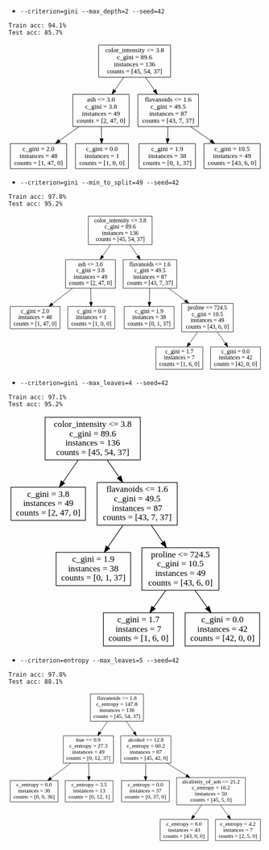 - `--criterion=gini --max_depth=2 --seed=42`
```
Train acc: 94.1%
Test acc: 85.7%
```
<svg width="536pt" height="269pt" viewBox="0.0 0.0 536.0 269.0" xmlns="http://www.w3.org/2000/svg" xmlns:xlink="http://www.w3.org/1999/xlink">
<g class="graph" transform="scale(1 1) rotate(0) translate(4 265)">
<title>Tree</title>
<polygon fill="none" stroke="none" points="-4,4 -4,-265 532,-265 532,4 -4,4"/>
<g class="node"><title>0</title>
<polygon fill="none" stroke="black" points="338.5,-261 186.5,-261 186.5,-193 338.5,-193 338.5,-261"/>
<text text-anchor="middle" x="262.5" y="-245.8" font-family="Times,serif" font-size="14.0">color_intensity &lt;= 3.8</text>
<text text-anchor="middle" x="262.5" y="-230.8" font-family="Times,serif" font-size="14.0">c_gini = 89.6</text>
<text text-anchor="middle" x="262.5" y="-215.8" font-family="Times,serif" font-size="14.0">instances = 136</text>
<text text-anchor="middle" x="262.5" y="-200.8" font-family="Times,serif" font-size="14.0">counts = [45, 54, 37]</text>
<title>1</title>
<polygon fill="none" stroke="black" points="251,-157 132,-157 132,-89 251,-89 251,-157"/>
<text text-anchor="middle" x="191.5" y="-141.8" font-family="Times,serif" font-size="14.0">ash &lt;= 3.0</text>
<text text-anchor="middle" x="191.5" y="-126.8" font-family="Times,serif" font-size="14.0">c_gini = 3.8</text>
<text text-anchor="middle" x="191.5" y="-111.8" font-family="Times,serif" font-size="14.0">instances = 49</text>
<text text-anchor="middle" x="191.5" y="-96.8" font-family="Times,serif" font-size="14.0">counts = [2, 47, 0]</text>
</g>
<g class="edge"><title>0&#45;&gt;1</title>
<path fill="none" stroke="black" d="M239.4,-192.9C233.4,-184.2 226.7,-174.6 220.4,-165.5"/>
<polygon fill="black" stroke="black" points="223.3,-163.5 214.7,-157.3 217.5,-167.5 223.3,-163.5"/>
</g>
<g class="node"><title>5</title>
<polygon fill="none" stroke="black" points="397.5,-157 269.5,-157 269.5,-89 397.5,-89 397.5,-157"/>
<text text-anchor="middle" x="333.5" y="-141.8" font-family="Times,serif" font-size="14.0">flavanoids &lt;= 1.6</text>
<text text-anchor="middle" x="333.5" y="-126.8" font-family="Times,serif" font-size="14.0">c_gini = 49.5</text>
<text text-anchor="middle" x="333.5" y="-111.8" font-family="Times,serif" font-size="14.0">instances = 87</text>
<text text-anchor="middle" x="333.5" y="-96.8" font-family="Times,serif" font-size="14.0">counts = [43, 7, 37]</text>
</g>
<g class="edge"><title>0&#45;&gt;5</title>
<path fill="none" stroke="black" d="M285.6,-192.9C291.6,-184.2 298.3,-174.6 304.6,-165.5"/>
<polygon fill="black" stroke="black" points="307.5,-167.5 310.3,-157.3 301.7,-163.5 307.5,-167.5"/>
</g>
<g class="node"><title>2</title>
<polygon fill="none" stroke="black" points="119,-53 0,-53 0,-0 119,-0 119,-53"/>
<text text-anchor="middle" x="59.5" y="-37.8" font-family="Times,serif" font-size="14.0">c_gini = 2.0</text>
<text text-anchor="middle" x="59.5" y="-22.8" font-family="Times,serif" font-size="14.0">instances = 48</text>
<text text-anchor="middle" x="59.5" y="-7.8" font-family="Times,serif" font-size="14.0">counts = [1, 47, 0]</text>
</g>
<g class="edge"><title>1&#45;&gt;2</title>
<path fill="none" stroke="black" d="M145.3,-88.9C131.8,-79.3 117.0,-68.7 103.6,-59.1"/>
<polygon fill="black" stroke="black" points="105.6,-56.2 95.4,-53.2 101.5,-61.9 105.6,-56.2"/>
</g>
<g class="node"><title>3</title>
<polygon fill="none" stroke="black" points="249.5,-53 137.5,-53 137.5,-0 249.5,-0 249.5,-53"/>
<text text-anchor="middle" x="193.5" y="-37.8" font-family="Times,serif" font-size="14.0">c_gini = 0.0</text>
<text text-anchor="middle" x="193.5" y="-22.8" font-family="Times,serif" font-size="14.0">instances = 1</text>
<text text-anchor="middle" x="193.5" y="-7.8" font-family="Times,serif" font-size="14.0">counts = [1, 0, 0]</text>
</g>
<g class="edge"><title>1&#45;&gt;3</title>
<path fill="none" stroke="black" d="M192.2,-88.9C192.4,-80.7 192.6,-71.8 192.7,-63.5"/>
<polygon fill="black" stroke="black" points="196.2,-63.3 193.0,-53.2 189.2,-63.2 196.2,-63.3"/>
</g>
<g class="node"><title>6</title>
<polygon fill="none" stroke="black" points="391,-53 272,-53 272,-0 391,-0 391,-53"/>
<text text-anchor="middle" x="331.5" y="-37.8" font-family="Times,serif" font-size="14.0">c_gini = 1.9</text>
<text text-anchor="middle" x="331.5" y="-22.8" font-family="Times,serif" font-size="14.0">instances = 38</text>
<text text-anchor="middle" x="331.5" y="-7.8" font-family="Times,serif" font-size="14.0">counts = [0, 1, 37]</text>
</g>
<g class="edge"><title>5&#45;&gt;6</title>
<path fill="none" stroke="black" d="M332.8,-88.9C332.6,-80.7 332.4,-71.8 332.3,-63.5"/>
<polygon fill="black" stroke="black" points="335.8,-63.2 332.0,-53.2 328.8,-63.3 335.8,-63.2"/>
</g>
<g class="node"><title>7</title>
<polygon fill="none" stroke="black" points="528,-53 409,-53 409,-0 528,-0 528,-53"/>
<text text-anchor="middle" x="468.5" y="-37.8" font-family="Times,serif" font-size="14.0">c_gini = 10.5</text>
<text text-anchor="middle" x="468.5" y="-22.8" font-family="Times,serif" font-size="14.0">instances = 49</text>
<text text-anchor="middle" x="468.5" y="-7.8" font-family="Times,serif" font-size="14.0">counts = [43, 6, 0]</text>
</g>
<g class="edge"><title>5&#45;&gt;7</title>
<path fill="none" stroke="black" d="M380.7,-88.9C394.6,-79.3 409.7,-68.7 423.4,-59.1"/>
<polygon fill="black" stroke="black" points="425.5,-61.8 431.7,-53.2 421.5,-56.1 425.5,-61.8"/>
</g>
</g>
</svg>

- `--criterion=gini --min_to_split=49 --seed=42`
```
Train acc: 97.8%
Test acc: 95.2%
```
<svg width="605pt" height="373pt" viewBox="0.0 0.0 605.0 373.0" xmlns="http://www.w3.org/2000/svg" xmlns:xlink="http://www.w3.org/1999/xlink">
<g class="graph" transform="scale(1 1) rotate(0) translate(4 369)">
<title>Tree</title>
<polygon fill="none" stroke="none" points="-4,4 -4,-369 601,-369 601,4 -4,4"/>
<g class="node"><title>0</title>
<polygon fill="none" stroke="black" points="338.5,-365 186.5,-365 186.5,-297 338.5,-297 338.5,-365"/>
<text text-anchor="middle" x="262.5" y="-349.8" font-family="Times,serif" font-size="14.0">color_intensity &lt;= 3.8</text>
<text text-anchor="middle" x="262.5" y="-334.8" font-family="Times,serif" font-size="14.0">c_gini = 89.6</text>
<text text-anchor="middle" x="262.5" y="-319.8" font-family="Times,serif" font-size="14.0">instances = 136</text>
<text text-anchor="middle" x="262.5" y="-304.8" font-family="Times,serif" font-size="14.0">counts = [45, 54, 37]</text>
<title>1</title>
<polygon fill="none" stroke="black" points="251,-261 132,-261 132,-193 251,-193 251,-261"/>
<text text-anchor="middle" x="191.5" y="-245.8" font-family="Times,serif" font-size="14.0">ash &lt;= 3.0</text>
<text text-anchor="middle" x="191.5" y="-230.8" font-family="Times,serif" font-size="14.0">c_gini = 3.8</text>
<text text-anchor="middle" x="191.5" y="-215.8" font-family="Times,serif" font-size="14.0">instances = 49</text>
<text text-anchor="middle" x="191.5" y="-200.8" font-family="Times,serif" font-size="14.0">counts = [2, 47, 0]</text>
</g>
<g class="edge"><title>0&#45;&gt;1</title>
<path fill="none" stroke="black" d="M239.4,-296.9C233.4,-288.2 226.7,-278.6 220.4,-269.5"/>
<polygon fill="black" stroke="black" points="223.3,-267.5 214.7,-261.3 217.5,-271.5 223.3,-267.5"/>
</g>
<g class="node"><title>5</title>
<polygon fill="none" stroke="black" points="397.5,-261 269.5,-261 269.5,-193 397.5,-193 397.5,-261"/>
<text text-anchor="middle" x="333.5" y="-245.8" font-family="Times,serif" font-size="14.0">flavanoids &lt;= 1.6</text>
<text text-anchor="middle" x="333.5" y="-230.8" font-family="Times,serif" font-size="14.0">c_gini = 49.5</text>
<text text-anchor="middle" x="333.5" y="-215.8" font-family="Times,serif" font-size="14.0">instances = 87</text>
<text text-anchor="middle" x="333.5" y="-200.8" font-family="Times,serif" font-size="14.0">counts = [43, 7, 37]</text>
</g>
<g class="edge"><title>0&#45;&gt;5</title>
<path fill="none" stroke="black" d="M285.6,-296.9C291.6,-288.2 298.3,-278.6 304.6,-269.5"/>
<polygon fill="black" stroke="black" points="307.5,-271.5 310.3,-261.3 301.7,-267.5 307.5,-271.5"/>
</g>
<g class="node"><title>2</title>
<polygon fill="none" stroke="black" points="119,-149.5 0,-149.5 0,-96.5 119,-96.5 119,-149.5"/>
<text text-anchor="middle" x="59.5" y="-134.3" font-family="Times,serif" font-size="14.0">c_gini = 2.0</text>
<text text-anchor="middle" x="59.5" y="-119.3" font-family="Times,serif" font-size="14.0">instances = 48</text>
<text text-anchor="middle" x="59.5" y="-104.3" font-family="Times,serif" font-size="14.0">counts = [1, 47, 0]</text>
</g>
<g class="edge"><title>1&#45;&gt;2</title>
<path fill="none" stroke="black" d="M148.6,-192.9C133.3,-181.0 116.0,-167.6 100.8,-155.9"/>
<polygon fill="black" stroke="black" points="102.6,-152.9 92.5,-149.5 98.3,-158.4 102.6,-152.9"/>
</g>
<g class="node"><title>3</title>
<polygon fill="none" stroke="black" points="249.5,-149.5 137.5,-149.5 137.5,-96.5 249.5,-96.5 249.5,-149.5"/>
<text text-anchor="middle" x="193.5" y="-134.3" font-family="Times,serif" font-size="14.0">c_gini = 0.0</text>
<text text-anchor="middle" x="193.5" y="-119.3" font-family="Times,serif" font-size="14.0">instances = 1</text>
<text text-anchor="middle" x="193.5" y="-104.3" font-family="Times,serif" font-size="14.0">counts = [1, 0, 0]</text>
</g>
<g class="edge"><title>1&#45;&gt;3</title>
<path fill="none" stroke="black" d="M192.1,-192.9C192.4,-182.2 192.6,-170.4 192.8,-159.5"/>
<polygon fill="black" stroke="black" points="196.3,-159.6 193,-149.5 189.3,-159.4 196.3,-159.6"/>
</g>
<g class="node"><title>6</title>
<polygon fill="none" stroke="black" points="391,-149.5 272,-149.5 272,-96.5 391,-96.5 391,-149.5"/>
<text text-anchor="middle" x="331.5" y="-134.3" font-family="Times,serif" font-size="14.0">c_gini = 1.9</text>
<text text-anchor="middle" x="331.5" y="-119.3" font-family="Times,serif" font-size="14.0">instances = 38</text>
<text text-anchor="middle" x="331.5" y="-104.3" font-family="Times,serif" font-size="14.0">counts = [0, 1, 37]</text>
</g>
<g class="edge"><title>5&#45;&gt;6</title>
<path fill="none" stroke="black" d="M332.9,-192.9C332.6,-182.2 332.4,-170.4 332.2,-159.5"/>
<polygon fill="black" stroke="black" points="335.7,-159.4 332,-149.5 328.7,-159.6 335.7,-159.4"/>
</g>
<g class="node"><title>7</title>
<polygon fill="none" stroke="black" points="532,-157 409,-157 409,-89 532,-89 532,-157"/>
<text text-anchor="middle" x="470.5" y="-141.8" font-family="Times,serif" font-size="14.0">proline &lt;= 724.5</text>
<text text-anchor="middle" x="470.5" y="-126.8" font-family="Times,serif" font-size="14.0">c_gini = 10.5</text>
<text text-anchor="middle" x="470.5" y="-111.8" font-family="Times,serif" font-size="14.0">instances = 49</text>
<text text-anchor="middle" x="470.5" y="-96.8" font-family="Times,serif" font-size="14.0">counts = [43, 6, 0]</text>
</g>
<g class="edge"><title>5&#45;&gt;7</title>
<path fill="none" stroke="black" d="M378.0,-192.9C390.7,-183.4 404.6,-173.1 417.7,-163.3"/>
<polygon fill="black" stroke="black" points="419.8,-166.1 425.8,-157.3 415.7,-160.5 419.8,-166.1"/>
</g>
<g class="node"><title>8</title>
<polygon fill="none" stroke="black" points="459.5,-53 347.5,-53 347.5,-0 459.5,-0 459.5,-53"/>
<text text-anchor="middle" x="403.5" y="-37.8" font-family="Times,serif" font-size="14.0">c_gini = 1.7</text>
<text text-anchor="middle" x="403.5" y="-22.8" font-family="Times,serif" font-size="14.0">instances = 7</text>
<text text-anchor="middle" x="403.5" y="-7.8" font-family="Times,serif" font-size="14.0">counts = [1, 6, 0]</text>
</g>
<g class="edge"><title>7&#45;&gt;8</title>
<path fill="none" stroke="black" d="M447.1,-88.9C440.8,-80.1 434.0,-70.5 427.6,-61.5"/>
<polygon fill="black" stroke="black" points="430.4,-59.4 421.7,-53.2 424.7,-63.4 430.4,-59.4"/>
</g>
<g class="node"><title>9</title>
<polygon fill="none" stroke="black" points="597,-53 478,-53 478,-0 597,-0 597,-53"/>
<text text-anchor="middle" x="537.5" y="-37.8" font-family="Times,serif" font-size="14.0">c_gini = 0.0</text>
<text text-anchor="middle" x="537.5" y="-22.8" font-family="Times,serif" font-size="14.0">instances = 42</text>
<text text-anchor="middle" x="537.5" y="-7.8" font-family="Times,serif" font-size="14.0">counts = [42, 0, 0]</text>
</g>
<g class="edge"><title>7&#45;&gt;9</title>
<path fill="none" stroke="black" d="M493.9,-88.9C500.2,-80.1 507.0,-70.5 513.4,-61.5"/>
<polygon fill="black" stroke="black" points="516.3,-63.4 519.3,-53.2 510.6,-59.4 516.3,-63.4"/>
</g>
</g>
</svg>

- `--criterion=gini --max_leaves=4 --seed=42`
```
Train acc: 97.1%
Test acc: 95.2%
```
<svg width="405pt" height="373pt" viewBox="0.0 0.0 405.0 373.0" xmlns="http://www.w3.org/2000/svg" xmlns:xlink="http://www.w3.org/1999/xlink">
<g class="graph" transform="scale(1 1) rotate(0) translate(4 369)">
<title>Tree</title>
<polygon fill="none" stroke="none" points="-4,4 -4,-369 401,-369 401,4 -4,4"/>
<g class="node"><title>0</title>
<polygon fill="none" stroke="black" points="206.5,-365 54.5,-365 54.5,-297 206.5,-297 206.5,-365"/>
<text text-anchor="middle" x="130.5" y="-349.8" font-family="Times,serif" font-size="14.0">color_intensity &lt;= 3.8</text>
<text text-anchor="middle" x="130.5" y="-334.8" font-family="Times,serif" font-size="14.0">c_gini = 89.6</text>
<text text-anchor="middle" x="130.5" y="-319.8" font-family="Times,serif" font-size="14.0">instances = 136</text>
<text text-anchor="middle" x="130.5" y="-304.8" font-family="Times,serif" font-size="14.0">counts = [45, 54, 37]</text>
<title>1</title>
<polygon fill="none" stroke="black" points="119,-253.5 0,-253.5 0,-200.5 119,-200.5 119,-253.5"/>
<text text-anchor="middle" x="59.5" y="-238.3" font-family="Times,serif" font-size="14.0">c_gini = 3.8</text>
<text text-anchor="middle" x="59.5" y="-223.3" font-family="Times,serif" font-size="14.0">instances = 49</text>
<text text-anchor="middle" x="59.5" y="-208.3" font-family="Times,serif" font-size="14.0">counts = [2, 47, 0]</text>
</g>
<g class="edge"><title>0&#45;&gt;1</title>
<path fill="none" stroke="black" d="M107.4,-296.9C99.6,-285.7 90.9,-273.1 83.1,-261.9"/>
<polygon fill="black" stroke="black" points="85.8,-259.7 77.3,-253.5 80.1,-263.7 85.8,-259.7"/>
</g>
<g class="node"><title>2</title>
<polygon fill="none" stroke="black" points="265.5,-261 137.5,-261 137.5,-193 265.5,-193 265.5,-261"/>
<text text-anchor="middle" x="201.5" y="-245.8" font-family="Times,serif" font-size="14.0">flavanoids &lt;= 1.6</text>
<text text-anchor="middle" x="201.5" y="-230.8" font-family="Times,serif" font-size="14.0">c_gini = 49.5</text>
<text text-anchor="middle" x="201.5" y="-215.8" font-family="Times,serif" font-size="14.0">instances = 87</text>
<text text-anchor="middle" x="201.5" y="-200.8" font-family="Times,serif" font-size="14.0">counts = [43, 7, 37]</text>
</g>
<g class="edge"><title>0&#45;&gt;2</title>
<path fill="none" stroke="black" d="M153.6,-296.9C159.6,-288.2 166.3,-278.6 172.6,-269.5"/>
<polygon fill="black" stroke="black" points="175.5,-271.5 178.3,-261.3 169.7,-267.5 175.5,-271.5"/>
</g>
<g class="node"><title>3</title>
<polygon fill="none" stroke="black" points="191,-149.5 72,-149.5 72,-96.5 191,-96.5 191,-149.5"/>
<text text-anchor="middle" x="131.5" y="-134.3" font-family="Times,serif" font-size="14.0">c_gini = 1.9</text>
<text text-anchor="middle" x="131.5" y="-119.3" font-family="Times,serif" font-size="14.0">instances = 38</text>
<text text-anchor="middle" x="131.5" y="-104.3" font-family="Times,serif" font-size="14.0">counts = [0, 1, 37]</text>
</g>
<g class="edge"><title>2&#45;&gt;3</title>
<path fill="none" stroke="black" d="M178.8,-192.9C171.1,-181.7 162.5,-169.1 154.7,-157.9"/>
<polygon fill="black" stroke="black" points="157.6,-155.8 149.0,-149.5 151.8,-159.7 157.6,-155.8"/>
</g>
<g class="node"><title>4</title>
<polygon fill="none" stroke="black" points="332,-157 209,-157 209,-89 332,-89 332,-157"/>
<text text-anchor="middle" x="270.5" y="-141.8" font-family="Times,serif" font-size="14.0">proline &lt;= 724.5</text>
<text text-anchor="middle" x="270.5" y="-126.8" font-family="Times,serif" font-size="14.0">c_gini = 10.5</text>
<text text-anchor="middle" x="270.5" y="-111.8" font-family="Times,serif" font-size="14.0">instances = 49</text>
<text text-anchor="middle" x="270.5" y="-96.8" font-family="Times,serif" font-size="14.0">counts = [43, 6, 0]</text>
</g>
<g class="edge"><title>2&#45;&gt;4</title>
<path fill="none" stroke="black" d="M223.9,-192.9C229.7,-184.2 236.1,-174.8 242.2,-165.8"/>
<polygon fill="black" stroke="black" points="245.3,-167.5 248.0,-157.3 239.5,-163.6 245.3,-167.5"/>
</g>
<g class="node"><title>5</title>
<polygon fill="none" stroke="black" points="259.5,-53 147.5,-53 147.5,-0 259.5,-0 259.5,-53"/>
<text text-anchor="middle" x="203.5" y="-37.8" font-family="Times,serif" font-size="14.0">c_gini = 1.7</text>
<text text-anchor="middle" x="203.5" y="-22.8" font-family="Times,serif" font-size="14.0">instances = 7</text>
<text text-anchor="middle" x="203.5" y="-7.8" font-family="Times,serif" font-size="14.0">counts = [1, 6, 0]</text>
</g>
<g class="edge"><title>4&#45;&gt;5</title>
<path fill="none" stroke="black" d="M247.1,-88.9C240.8,-80.1 234.0,-70.5 227.6,-61.5"/>
<polygon fill="black" stroke="black" points="230.4,-59.4 221.7,-53.2 224.7,-63.4 230.4,-59.4"/>
</g>
<g class="node"><title>6</title>
<polygon fill="none" stroke="black" points="397,-53 278,-53 278,-0 397,-0 397,-53"/>
<text text-anchor="middle" x="337.5" y="-37.8" font-family="Times,serif" font-size="14.0">c_gini = 0.0</text>
<text text-anchor="middle" x="337.5" y="-22.8" font-family="Times,serif" font-size="14.0">instances = 42</text>
<text text-anchor="middle" x="337.5" y="-7.8" font-family="Times,serif" font-size="14.0">counts = [42, 0, 0]</text>
</g>
<g class="edge"><title>4&#45;&gt;6</title>
<path fill="none" stroke="black" d="M293.9,-88.9C300.2,-80.1 307.0,-70.5 313.4,-61.5"/>
<polygon fill="black" stroke="black" points="316.3,-63.4 319.3,-53.2 310.6,-59.4 316.3,-63.4"/>
</g>
</g>
</svg>

- `--criterion=entropy --max_leaves=5 --seed=42`
```
Train acc: 97.8%
Test acc: 88.1%
```
<svg width="631pt" height="373pt" viewBox="0.0 0.0 630.5 373.0" xmlns="http://www.w3.org/2000/svg" xmlns:xlink="http://www.w3.org/1999/xlink">
<g class="graph" transform="scale(1 1) rotate(0) translate(4 369)">
<title>Tree</title>
<polygon fill="none" stroke="none" points="-4,4 -4,-369 626.5,-369 626.5,4 -4,4"/>
<g class="node"><title>0</title>
<polygon fill="none" stroke="black" points="331.5,-365 199.5,-365 199.5,-297 331.5,-297 331.5,-365"/>
<text text-anchor="middle" x="265.5" y="-349.8" font-family="Times,serif" font-size="14.0">flavanoids &lt;= 1.6</text>
<text text-anchor="middle" x="265.5" y="-334.8" font-family="Times,serif" font-size="14.0">c_entropy = 147.8</text>
<text text-anchor="middle" x="265.5" y="-319.8" font-family="Times,serif" font-size="14.0">instances = 136</text>
<text text-anchor="middle" x="265.5" y="-304.8" font-family="Times,serif" font-size="14.0">counts = [45, 54, 37]</text>
<title>1</title>
<polygon fill="none" stroke="black" points="257,-261 132,-261 132,-193 257,-193 257,-261"/>
<text text-anchor="middle" x="194.5" y="-245.8" font-family="Times,serif" font-size="14.0">hue &lt;= 0.9</text>
<text text-anchor="middle" x="194.5" y="-230.8" font-family="Times,serif" font-size="14.0">c_entropy = 27.3</text>
<text text-anchor="middle" x="194.5" y="-215.8" font-family="Times,serif" font-size="14.0">instances = 49</text>
<text text-anchor="middle" x="194.5" y="-200.8" font-family="Times,serif" font-size="14.0">counts = [0, 12, 37]</text>
</g>
<g class="edge"><title>0&#45;&gt;1</title>
<path fill="none" stroke="black" d="M242.4,-296.9C236.4,-288.2 229.7,-278.6 223.4,-269.5"/>
<polygon fill="black" stroke="black" points="226.3,-267.5 217.7,-261.3 220.5,-271.5 226.3,-267.5"/>
</g>
<g class="node"><title>5</title>
<polygon fill="none" stroke="black" points="400,-261 275,-261 275,-193 400,-193 400,-261"/>
<text text-anchor="middle" x="337.5" y="-245.8" font-family="Times,serif" font-size="14.0">alcohol &lt;= 12.8</text>
<text text-anchor="middle" x="337.5" y="-230.8" font-family="Times,serif" font-size="14.0">c_entropy = 60.2</text>
<text text-anchor="middle" x="337.5" y="-215.8" font-family="Times,serif" font-size="14.0">instances = 87</text>
<text text-anchor="middle" x="337.5" y="-200.8" font-family="Times,serif" font-size="14.0">counts = [45, 42, 0]</text>
</g>
<g class="edge"><title>0&#45;&gt;5</title>
<path fill="none" stroke="black" d="M288.9,-296.9C295.0,-288.2 301.8,-278.6 308.2,-269.5"/>
<polygon fill="black" stroke="black" points="311.1,-271.5 314.0,-261.3 305.4,-267.5 311.1,-271.5"/>
</g>
<g class="node"><title>2</title>
<polygon fill="none" stroke="black" points="119,-149.5 0,-149.5 0,-96.5 119,-96.5 119,-149.5"/>
<text text-anchor="middle" x="59.5" y="-134.3" font-family="Times,serif" font-size="14.0">c_entropy = 0.0</text>
<text text-anchor="middle" x="59.5" y="-119.3" font-family="Times,serif" font-size="14.0">instances = 36</text>
<text text-anchor="middle" x="59.5" y="-104.3" font-family="Times,serif" font-size="14.0">counts = [0, 0, 36]</text>
</g>
<g class="edge"><title>1&#45;&gt;2</title>
<path fill="none" stroke="black" d="M150.7,-192.9C134.8,-180.9 116.9,-167.4 101.3,-155.5"/>
<polygon fill="black" stroke="black" points="103.4,-152.8 93.3,-149.5 99.1,-158.3 103.4,-152.8"/>
</g>
<g class="node"><title>3</title>
<polygon fill="none" stroke="black" points="256,-149.5 137,-149.5 137,-96.5 256,-96.5 256,-149.5"/>
<text text-anchor="middle" x="196.5" y="-134.3" font-family="Times,serif" font-size="14.0">c_entropy = 3.5</text>
<text text-anchor="middle" x="196.5" y="-119.3" font-family="Times,serif" font-size="14.0">instances = 13</text>
<text text-anchor="middle" x="196.5" y="-104.3" font-family="Times,serif" font-size="14.0">counts = [0, 12, 1]</text>
</g>
<g class="edge"><title>1&#45;&gt;3</title>
<path fill="none" stroke="black" d="M195.1,-192.9C195.4,-182.2 195.6,-170.4 195.8,-159.5"/>
<polygon fill="black" stroke="black" points="199.3,-159.6 196,-149.5 192.3,-159.4 199.3,-159.6"/>
</g>
<g class="node"><title>6</title>
<polygon fill="none" stroke="black" points="396,-149.5 277,-149.5 277,-96.5 396,-96.5 396,-149.5"/>
<text text-anchor="middle" x="336.5" y="-134.3" font-family="Times,serif" font-size="14.0">c_entropy = 0.0</text>
<text text-anchor="middle" x="336.5" y="-119.3" font-family="Times,serif" font-size="14.0">instances = 37</text>
<text text-anchor="middle" x="336.5" y="-104.3" font-family="Times,serif" font-size="14.0">counts = [0, 37, 0]</text>
</g>
<g class="edge"><title>5&#45;&gt;6</title>
<path fill="none" stroke="black" d="M337.2,-192.9C337.1,-182.3 337.0,-170.6 336.9,-159.9"/>
<polygon fill="black" stroke="black" points="340.3,-159.5 336.8,-149.5 333.3,-159.6 340.3,-159.5"/>
</g>
<g class="node"><title>7</title>
<polygon fill="none" stroke="black" points="585,-157 414,-157 414,-89 585,-89 585,-157"/>
<text text-anchor="middle" x="499.5" y="-141.8" font-family="Times,serif" font-size="14.0">alcalinity_of_ash &lt;= 21.2</text>
<text text-anchor="middle" x="499.5" y="-126.8" font-family="Times,serif" font-size="14.0">c_entropy = 16.2</text>
<text text-anchor="middle" x="499.5" y="-111.8" font-family="Times,serif" font-size="14.0">instances = 50</text>
<text text-anchor="middle" x="499.5" y="-96.8" font-family="Times,serif" font-size="14.0">counts = [45, 5, 0]</text>
</g>
<g class="edge"><title>5&#45;&gt;7</title>
<path fill="none" stroke="black" d="M390.1,-192.9C405.5,-183.2 422.4,-172.6 438.2,-162.6"/>
<polygon fill="black" stroke="black" points="440.3,-165.4 446.9,-157.1 436.6,-159.5 440.3,-165.4"/>
</g>
<g class="node"><title>8</title>
<polygon fill="none" stroke="black" points="492,-53 373,-53 373,-0 492,-0 492,-53"/>
<text text-anchor="middle" x="432.5" y="-37.8" font-family="Times,serif" font-size="14.0">c_entropy = 0.0</text>
<text text-anchor="middle" x="432.5" y="-22.8" font-family="Times,serif" font-size="14.0">instances = 43</text>
<text text-anchor="middle" x="432.5" y="-7.8" font-family="Times,serif" font-size="14.0">counts = [43, 0, 0]</text>
</g>
<g class="edge"><title>7&#45;&gt;8</title>
<path fill="none" stroke="black" d="M476.1,-88.9C469.8,-80.1 463.0,-70.5 456.6,-61.5"/>
<polygon fill="black" stroke="black" points="459.4,-59.4 450.7,-53.2 453.7,-63.4 459.4,-59.4"/>
</g>
<g class="node"><title>9</title>
<polygon fill="none" stroke="black" points="622.5,-53 510.5,-53 510.5,-0 622.5,-0 622.5,-53"/>
<text text-anchor="middle" x="566.5" y="-37.8" font-family="Times,serif" font-size="14.0">c_entropy = 4.2</text>
<text text-anchor="middle" x="566.5" y="-22.8" font-family="Times,serif" font-size="14.0">instances = 7</text>
<text text-anchor="middle" x="566.5" y="-7.8" font-family="Times,serif" font-size="14.0">counts = [2, 5, 0]</text>
</g>
<g class="edge"><title>7&#45;&gt;9</title>
<path fill="none" stroke="black" d="M522.9,-88.9C529.2,-80.1 536.0,-70.5 542.4,-61.5"/>
<polygon fill="black" stroke="black" points="545.3,-63.4 548.3,-53.2 539.6,-59.4 545.3,-63.4"/>
</g>
</g>
</svg>
